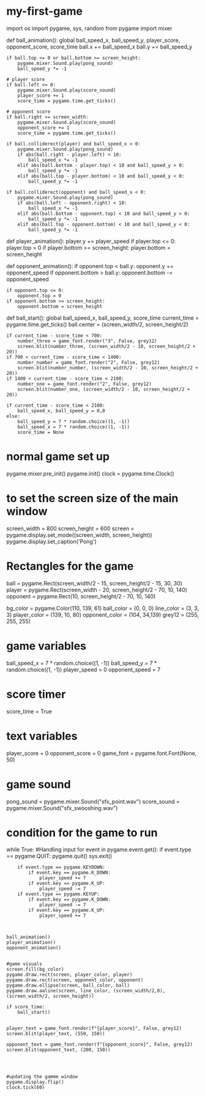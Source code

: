 # my-first-game
import os
import pygame, sys, random
from pygame import mixer

def ball_animation():
	global ball_speed_x, ball_speed_y, player_score, opponent_score, score_time
	ball.x += ball_speed_x
	ball.y += ball_speed_y

	if ball.top <= 0 or ball.bottom >= screen_height:
		pygame.mixer.Sound.play(pong_sound)
		ball_speed_y *= -1

	# player score	
	if ball.left <= 0:
		pygame.mixer.Sound.play(score_sound)
		player_score += 1
		score_time = pygame.time.get_ticks()

	# opponent score	
	if ball.right >= screen_width:
		pygame.mixer.Sound.play(score_sound)
		opponent_score += 1
		score_time = pygame.time.get_ticks()

	if ball.colliderect(player) and ball_speed_x > 0:
		pygame.mixer.Sound.play(pong_sound)
		if abs(ball.right - player.left) < 10:
			ball_speed_x *= -1
		elif abs(ball.bottom - player.top) < 10 and ball_speed_y > 0:
			ball_speed_y *= -1
		elif abs(ball.top - player.bottom) < 10 and ball_speed_y < 0:
			ball_speed_y *= -1

	if ball.colliderect(opponent) and ball_speed_x < 0: 
		pygame.mixer.Sound.play(pong_sound)
		if abs(ball.left - opponent.right) < 10:
			ball_speed_x *= -1
		elif abs(ball.bottom - opponent.top) < 10 and ball_speed_y > 0:
			ball_speed_y *= -1
		elif abs(ball.top - opponent.bottom) < 10 and ball_speed_y < 0:
			ball_speed_y *= -1

def player_animation():
	player.y += player_speed
	if player.top <= 0:
		player.top = 0
	if player.bottom >= screen_height:
		player.bottom = screen_height

def opponent_animation():
	if opponent.top < ball.y:
		opponent.y += opponent_speed
	if opponent.bottom > ball.y:
		opponent.bottom -= opponent_speed

	if opponent.top <= 0:
		opponent.top = 0
	if opponent.bottom >= screen_height:
		opponent.bottom = screen_height			
	
def ball_start():
	global ball_speed_x, ball_speed_y, score_time
	current_time = pygame.time.get_ticks()
	ball.center = (screen_width/2, screen_height/2)

	if current_time - score_time < 700:
		number_three = game_font.render("3", False, grey12)
		screen.blit(number_three, (screen_width/2 - 10, screen_height/2 + 20))
	if 700 < current_time - score_time < 1400:
		number_number = game_font.render("2", False, grey12)
		screen.blit(number_number, (screen_width/2 - 10, screen_height/2 + 20))
	if 1400 < current_time - score_time < 2100:
		number_one = game_font.render("2", False, grey12)
		screen.blit(number_one, (screen_width/2 - 10, screen_height/2 + 20))

	if current_time - score_time < 2100:
		ball_speed_x, ball_speed_y = 0,0
	else:
		ball_speed_y = 7 * random.choice((1, -1))
		ball_speed_x = 7 * random.choice((1, -1))
		score_time = None


# normal game set up
pygame.mixer.pre_init()
pygame.init()
clock = pygame.time.Clock()

# to set the screen size of the main window
screen_width = 800
screen_height = 600
screen = pygame.display.set_mode((screen_width, screen_height))
pygame.display.set_caption('Pong')

# Rectangles for the game

ball = pygame.Rect(screen_width/2 - 15, screen_height/2 - 15, 30, 30)
player = pygame.Rect(screen_width - 20, screen_height/2 - 70, 10, 140)
opponent = pygame.Rect(10, screen_height/2 - 70, 10, 140)



bg_color = pygame.Color(110, 139, 61)
ball_color = (0, 0, 0)
line_color = (3, 3, 3)
player_color = (139, 10, 80)
opponent_color = (104, 34,139)
grey12 = (255, 255, 255)

# game variables
ball_speed_x = 7 * random.choice((1, -1))
ball_speed_y = 7 * random.choice((1, -1))
player_speed = 0
opponent_speed = 7

# score timer
score_time = True


# text variables
player_score = 0
opponent_score = 0
game_font = pygame.font.Font(None, 50)

# game sound
pong_sound = pygame.mixer.Sound("sfx_point.wav")
score_sound = pygame.mixer.Sound("sfx_swooshing.wav")

# condition for the game to run

while True:
	#Handling input
	for event in pygame.event.get():
		if event.type == pygame.QUIT:
			pygame.quit()
			sys.exit()

		if event.type == pygame.KEYDOWN:
			if event.key == pygame.K_DOWN:
				player_speed += 7
			if event.key == pygame.K_UP:
				player_speed -= 7
		if event.type == pygame.KEYUP:
			if event.key == pygame.K_DOWN:
				player_speed -= 7
			if event.key == pygame.K_UP:
				player_speed += 7

					

	ball_animation()
	player_animation()
	opponent_animation()
	
	
	#game visuals
	screen.fill(bg_color)
	pygame.draw.rect(screen, player_color, player)
	pygame.draw.rect(screen, opponent_color, opponent)
	pygame.draw.ellipse(screen, ball_color, ball)
	pygame.draw.aaline(screen, line_color, (screen_width/2,0), (screen_width/2, screen_height))

	if score_time:
		ball_start()


	player_text = game_font.render(f"{player_score}", False, grey12)
	screen.blit(player_text, (550, 150))

	opponent_text = game_font.render(f"{opponent_score}", False, grey12)
	screen.blit(opponent_text, (200, 150))




	#updating the gamme window
	pygame.display.flip()
	clock.tick(60)
